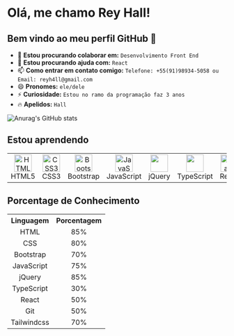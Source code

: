 # Olá, me chamo Rey Hall!

## Bem vindo ao meu perfil GitHub 👋

- 👯 **Estou procurando colaborar em:** `Desenvolvimento Front End`
- 🤔 **Estou procurando ajuda com:** `React`
- 📫 **Como entrar em contato comigo:** `Telefone: +55(91)98934-5058 ou Email: reyh4ll@gmail.com`
- 😄 **Pronomes:** `ele/dele`
- ⚡ **Curiosidade:** `Estou no ramo da programação faz 3 anos`
- 🔥 **Apelidos:** `Hall`

![Anurag's GitHub stats](https://github-readme-stats.vercel.app/api?username=ReyHall&show_icons=true&theme=transparent&locale=pt-br)

## Estou aprendendo

<table>
  <tr>
    <td align="center">
      <img src="https://cdn.jsdelivr.net/gh/devicons/devicon/icons/html5/html5-original.svg" width="40" height="40" alt="HTML5">
      <br>HTML5
    </td>
    <td align="center">
      <img src="https://cdn.jsdelivr.net/gh/devicons/devicon/icons/css3/css3-original.svg" width="40" height="40" alt="CSS3">
      <br>CSS3
    </td>
    <td align="center">
      <img src="https://cdn.jsdelivr.net/gh/devicons/devicon/icons/bootstrap/bootstrap-original.svg" width="40" height="40" alt="Bootstrap">
      <br>Bootstrap
    </td>
    <td align="center">
      <img src="https://cdn.jsdelivr.net/gh/devicons/devicon/icons/javascript/javascript-original.svg" width="40" height="40" alt="JavaScript">
      <br>JavaScript
    </td>
    <td align="center">
      <img src="https://cdn.jsdelivr.net/gh/devicons/devicon/icons/jquery/jquery-plain-wordmark.svg" width=40 height=40/>
      <br>jQuery
    </td>
    <td align="center">
      <img src="https://cdn.jsdelivr.net/gh/devicons/devicon/icons/typescript/typescript-plain.svg" width=40 height=40/>
      <br>TypeScript
    </td>
    <td align="center">
      <img src="https://cdn.jsdelivr.net/gh/devicons/devicon/icons/react/react-original.svg" width="40" height="40" alt="React">
      <br>React
    </td>
    <td align="center">
      <img src="https://cdn.jsdelivr.net/gh/devicons/devicon/icons/git/git-original.svg" width="40" height="40" alt="Git">
      <br>Git
    </td>
    <td align="center">
      <img src="https://cdn.jsdelivr.net/gh/devicons/devicon@latest/icons/tailwindcss/tailwindcss-original.svg" width=40 height=40 />
      <br>Tailwindcss
    </td>
  </tr>
</table>

## Porcentage de Conhecimento

<table>
  <tr align="center">
    <th>Linguagem</th>
    <th>Porcentagem</th>
  </tr>
  <tr align="center">
    <td>HTML</td>
    <td>85%</td>
  </tr>
  <tr align="center">
    <td>CSS</td>
    <td>80%</td>
  </tr>
  <tr align="center">
    <td>Bootstrap</td>
    <td>70%</td>
  </tr>
  <tr align="center">
    <td>JavaScript</td>
    <td>75%</td>
  </tr>
  <tr align="center">
    <td>jQuery</td>
    <td>85%</td>
  </tr>
  <tr align="center">
    <td>TypeScript</td>
    <td>30%</td>
  </tr>
  <tr align="center">
    <td>React</td>
    <td>50%</td>
  </tr>
  <tr align="center">
    <td>Git</td>
    <td>50%</td>
  </tr>
  <tr align="center">
    <td>Tailwindcss</td>
    <td>70%</td>
  </tr>
</table>

